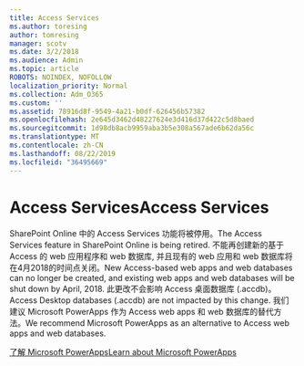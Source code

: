 ```yaml
---
title: Access Services
ms.author: toresing
author: tomresing
manager: scotv
ms.date: 3/2/2018
ms.audience: Admin
ms.topic: article
ROBOTS: NOINDEX, NOFOLLOW
localization_priority: Normal
ms.collection: Adm_O365
ms.custom: ''
ms.assetid: 78916d8f-9549-4a21-b0df-626456b57382
ms.openlocfilehash: 2e645d3462d48227624e3d416d37d422c5d8baed
ms.sourcegitcommit: 1d98db8acb9959aba3b5e308a567ade6b62da56c
ms.translationtype: MT
ms.contentlocale: zh-CN
ms.lasthandoff: 08/22/2019
ms.locfileid: "36495669"
---
```

# <a name="access-services"></a><span data-ttu-id="7a73c-102">Access Services</span><span class="sxs-lookup"><span data-stu-id="7a73c-102">Access Services</span></span>

<span data-ttu-id="7a73c-103">SharePoint Online 中的 Access Services 功能将被停用。</span><span class="sxs-lookup"><span data-stu-id="7a73c-103">The Access Services feature in SharePoint Online is being retired.</span></span> <span data-ttu-id="7a73c-104">不能再创建新的基于 Access 的 web 应用程序和 web 数据库, 并且现有的 web 应用和 web 数据库将在4月2018的时间点关闭。</span><span class="sxs-lookup"><span data-stu-id="7a73c-104">New Access-based web apps and web databases can no longer be created, and existing web apps and web databases will be shut down by April, 2018.</span></span> <span data-ttu-id="7a73c-105">此更改不会影响 Access 桌面数据库 (.accdb)。</span><span class="sxs-lookup"><span data-stu-id="7a73c-105">Access Desktop databases (.accdb) are not impacted by this change.</span></span> <span data-ttu-id="7a73c-106">我们建议 Microsoft PowerApps 作为 Access web apps 和 web 数据库的替代方法。</span><span class="sxs-lookup"><span data-stu-id="7a73c-106">We recommend Microsoft PowerApps as an alternative to Access web apps and web databases.</span></span> 
  
[<span data-ttu-id="7a73c-107">了解 Microsoft PowerApps</span><span class="sxs-lookup"><span data-stu-id="7a73c-107">Learn about Microsoft PowerApps</span></span>](https://powerapps.microsoft.com/)
  